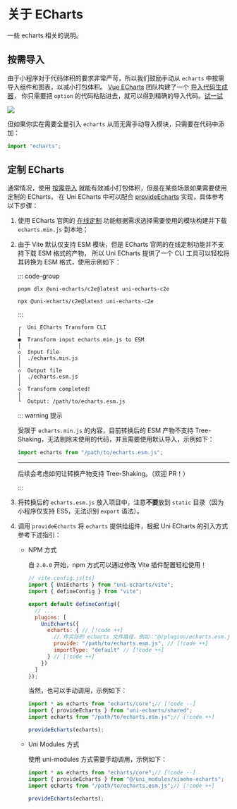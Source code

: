 # 关于 ECharts

一些 echarts 相关的说明。

## 按需导入

由于小程序对于代码体积的要求非常严苛，所以我们鼓励手动从 `echarts` 中按需导入组件和图表，以减小打包体积。
[Vue ECharts](https://github.com/ecomfe/vue-echarts) 团队构建了一个 [导入代码生成器](https://vue-echarts.dev/#codegen)，
你只需要把 `option` 的代码粘贴进去，就可以得到精确的导入代码。[试一试](https://vue-echarts.dev/#codegen)

![](https://github.com/ecomfe/vue-echarts/assets/1726061/f9c38a06-3422-4f0e-ab8c-f242d9aea9aa)

但如果你实在需要全量引入 `echarts` 从而无需手动导入模块，只需要在代码中添加：

```js
import "echarts";
```

## 定制 ECharts

通常情况，使用 [按需导入](#按需导入) 就能有效减小打包体积，但是在某些场景如果需要使用定制的 ECharts，
在 Uni ECharts 中可以配合 [provideEcharts](../apis/function#provideecharts) 实现，具体参考以下步骤：

1. 使用 ECharts 官网的 [在线定制](https://echarts.apache.org/zh/builder.html)
   功能根据需求选择需要使用的模块构建并下载 `echarts.min.js` 到本地；

2. 由于 Vite 默认仅支持 ESM 模块，但是 ECharts 官网的在线定制功能并不支持下载 ESM 格式的产物，
   所以 Uni ECharts 提供了一个 CLI 工具可以轻松将其转换为 ESM 格式，使用示例如下：

   ::: code-group

    ```shell [pnpm]
    pnpm dlx @uni-echarts/c2e@latest uni-echarts-c2e
    ```

    ```shell [npm]
    npx @uni-echarts/c2e@latest uni-echarts-c2e
    ```

   :::

    ```shell
    ┌  Uni ECharts Transform CLI
    │
    ●  Transform input echarts.min.js to ESM
    │
    ◇  Input file
    │  ./echarts.min.js
    │
    ◇  Output file
    │  ./echarts.esm.js
    │
    ◇  Transform completed!
    │
    └  Output: /path/to/echarts.esm.js
    ```

   ::: warning 提示

   受限于 `echarts.min.js` 的内容，目前转换后的 ESM 产物不支持 Tree-Shaking，无法剔除未使用的代码，并且需要使用默认导入，示例如下：

   ```javascript
   import echarts from "/path/to/echarts.esm.js";
   ```

   ---

   后续会考虑如何让转换产物支持 Tree-Shaking。（欢迎 PR！）

   :::

3. 将转换后的 `echarts.esm.js` 放入项目中，注意**不要**放到 `static` 目录（因为小程序仅支持 ES5，无法识别 `export` 语法）。

4. 调用 `provideEcharts` 将 `echarts` 提供给组件，根据 Uni ECharts 的引入方式参考下述指引：

    - NPM 方式

        自 `2.0.0` 开始，npm 方式可以通过修改 Vite 插件配置轻松使用！

        ```js
        // vite.config.js[ts]
        import { UniEcharts } from "uni-echarts/vite";
        import { defineConfig } from "vite";

        export default defineConfig({
          // ...
          plugins: [
            UniEcharts({
              echarts: { // [!code ++]
                // 传实际的 echarts 文件路径，例如："@/plugins/echarts.esm.js" // [!code ++]
                provide: "/path/to/echarts.esm.js", // [!code ++]
                importType: "default" // [!code ++]
              } // [!code ++]
            })
          ]
        });
        ```

        当然，也可以手动调用，示例如下：

        ```js
        import * as echarts from "echarts/core";// [!code --]
        import { provideEcharts } from "uni-echarts/shared";
        import echarts from "/path/to/echarts.esm.js";// [!code ++]

        provideEcharts(echarts);
        ```

    - Uni Modules 方式

        使用 uni-modules 方式需要手动调用，示例如下：

        ```js
        import * as echarts from "echarts/core";// [!code --]
        import { provideEcharts } from "@/uni_modules/xiaohe-echarts";
        import echarts from "/path/to/echarts.esm.js";// [!code ++]

        provideEcharts(echarts);
        ```
